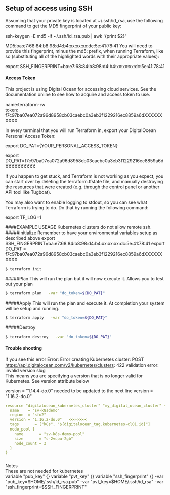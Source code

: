 
## Setup of access using SSH
Assuming that your private key is located at ~/.ssh/id_rsa, use the following command to get the MD5 fingerprint of your public key:

ssh-keygen -E md5 -lf ~/.ssh/id_rsa.pub | awk '{print $2}'

MD5:ba:e7:68:84:b8:98:d4:b4:xx:xx:xx:dc:5e:41:78:41
You will need to provide this fingerprint, minus the md5: prefix, when running Terraform, like so (substituting all of the highlighted words with their appropriate values):

export SSH_FINGERPRINT=ba:e7:68:84:b8:98:d4:b4:xx:xx:xx:dc:5e:41:78:41

#### Access Token
This project is using Digital Ocean for accessing cloud services. See the documentation online to 
see how to acquire and access token to use.  

name:terraform-rw   
token: f7c97ba07ea072a96d8958cb03caebc0a3eb3f1229216ec8859a6dXXXXXXXXXX   

In every terminal that you will run Terraform in, export your DigitalOcean Personal Access Token:   

export DO_PAT={YOUR_PERSONAL_ACCESS_TOKEN}   

export DO_PAT=f7c97ba07ea072a96d8958cb03caebc0a3eb3f1229216ec8859a6dXXXXXXXXXX   

If you happen to get stuck, and Terraform is not working as you expect, you can start over by deleting the terraform.tfstate file, and manually destroying the resources that were created (e.g. through the control panel or another API tool like Tugboat).

You may also want to enable logging to stdout, so you can see what Terraform is trying to do. Do that by running the following command:

export TF_LOG=1


####EXAMPLE USEAGE
Kubernetes clusters do not allow remote ssh.
#####Initialize
Remember to have your environmental variables setup as described above
export SSH_FINGERPRINT=ba:e7:68:84:b8:98:d4:b4:xx:xx:xx:dc:5e:41:78:41
export DO_PAT = f7c97ba07ea072a96d8958cb03caebc0a3eb3f1229216ec8859a6dXXXXXXXXXX   
```bash
$ terraform init
```

#####Plan
This will run the plan but it will now execute it. Allows you to test out your plan
```bash
$ terraform plan   -var "do_token=${DO_PAT}"  
```

#####Apply
This will run the plan and execute it. At completion your system will be setup and running.
```bash
$ terraform apply   -var "do_token=${DO_PAT}"  
```

#####Destroy
```bash
$ terraform destroy   -var "do_token=${DO_PAT}" 
```

#### Trouble shooting

If you see this error 
Error: Error creating Kubernetes cluster: POST https://api.digitalocean.com/v2/kubernetes/clusters: 422 validation error: invalid version slug   
This means you are specifying a version that is no longer valid for Kubernetes. See version attribute below

version = "1.14.4-do.0"  needed to be updated to the next line
version = "1.16.2-do.0"
```yaml
resource "digitalocean_kubernetes_cluster" "my_digital_ocean_cluster" {
  name    = "sv-k8sdemo"
  region  = "sfo2"
  version = "1.16.2-do.0"   <<<<<<<<
  tags       = ["k8s", "${digitalocean_tag.kubernetes-cl01.id}"]
  node_pool {
    name       = "sv-k8s-demo-pool"
    size       = "s-2vcpu-2gb"
    node_count = 3
  }
}
```

##### 
Notes   
These are not needed for kubernetes   
variable "pub_key" {}
variable "pvt_key" {}
variable "ssh_fingerprint" {}
 -var "pub_key=$HOME/.ssh/id_rsa.pub"   -var "pvt_key=$HOME/.ssh/id_rsa"   -var "ssh_fingerprint=$SSH_FINGERPRINT"  